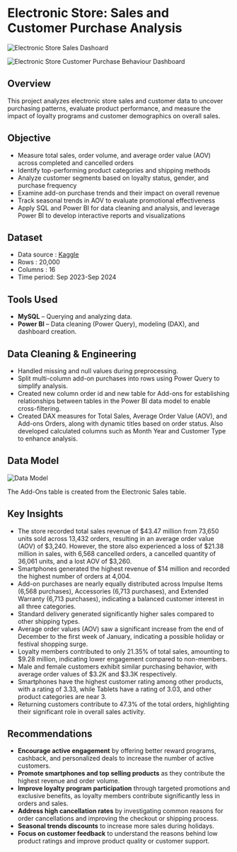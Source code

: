 # Electronic Store: Sales and Customer Purchase Analysis

![Electronic Store Sales Dashoard](https://github.com/BalajiRamGanesh/Electronic-Store-Sales-Dashboard/blob/main/Images/Sales%20Dashboard.png?raw=true)

![Electronic Store Customer Purchase Behaviour Dashboard](https://github.com/BalajiRamGanesh/Electronic-Store-Sales-Dashboard/blob/main/Images/Purchase%20Behaviour%20Dashboard.png?raw=true)

## Overview

This project analyzes electronic store sales and customer data to uncover purchasing patterns, evaluate product performance, and measure the impact of loyalty programs and customer demographics on overall sales.

## Objective

- Measure total sales, order volume, and average order value (AOV) across completed and cancelled orders
- Identify top-performing product categories and shipping methods
- Analyze customer segments based on loyalty status, gender, and purchase frequency
- Examine add-on purchase trends and their impact on overall revenue
- Track seasonal trends in AOV to evaluate promotional effectiveness
- Apply SQL and Power BI for data cleaning and analysis, and leverage Power BI to develop interactive reports and visualizations

## Dataset

- Data source : [Kaggle](https://www.kaggle.com/datasets/cameronseamons/electronic-sales-sep2023-sep2024)
- Rows : 20,000
- Columns : 16
- Time period: Sep 2023-Sep 2024 

## Tools Used

 - **MySQL** – Querying and analyzing data.
- **Power BI** – Data cleaning (Power Query), modeling (DAX), and dashboard creation.

## Data Cleaning & Engineering

- Handled missing and null values during preprocessing.
- Split multi-column add-on purchases into rows using Power Query to simplify analysis.
- Created new column order id and new table for Add-ons for establishing relationships between tables in the Power BI data model to enable cross-filtering.
- Created DAX measures for Total Sales, Average Order Value (AOV), and Add-ons Orders, along with dynamic titles based on order status. Also developed calculated columns such as Month Year and Customer Type to enhance analysis.

## Data Model

![Data Model](https://github.com/BalajiRamGanesh/Electronic-Store-Sales-Dashboard/blob/main/Images/Data%20Model.png?raw=true)

The Add-Ons table is created from the Electronic Sales table.

## Key Insights

- The store recorded total sales revenue of $43.47 million from 73,650 units sold across 13,432 orders, resulting in an average order value (AOV) of $3,240. However, the store also experienced a loss of $21.38 million in sales, with 6,568 cancelled orders, a cancelled quantity of 36,061 units, and a lost AOV of $3,260.
- Smartphones generated the highest revenue of $14 million and recorded the highest number of orders at 4,004.
- Add-on purchases are nearly equally distributed across Impulse Items (6,568 purchases), Accessories (6,713 purchases), and Extended Warranty (6,713 purchases), indicating a balanced customer interest in all three categories.
- Standard delivery generated significantly higher sales compared to other shipping types.
- Average order values (AOV) saw a significant increase from the end of December to the first week of January, indicating a possible holiday or festival shopping surge.
- Loyalty members contributed to only 21.35% of total sales, amounting to $9.28 million, indicating lower engagement compared to non-members.
- Male and female customers exhibit similar purchasing behavior, with average order values of $3.2K and $3.3K respectively.
- Smartphones have the highest customer rating among other products, with a rating of 3.33, while Tablets have a rating of 3.03, and other product categories are near 3.
- Returning customers contribute to 47.3% of the total orders, highlighting their significant role in overall sales activity.

## Recommendations

- **Encourage active engagement** by offering better reward programs, cashback, and personalized deals to increase the number of active customers.
- **Promote smartphones and top selling products**  as they contribute the highest revenue and order volume.
- **Improve loyalty program participation** through targeted promotions and exclusive benefits, as loyalty members contribute significantly less in orders and sales.
- **Address high cancellation rates** by investigating common reasons for order cancellations and improving the checkout or shipping process.
- **Seasonal trends discounts** to increase more sales during holidays.
- **Focus on customer feedback** to understand the reasons behind low product ratings and improve product quality or customer support.
